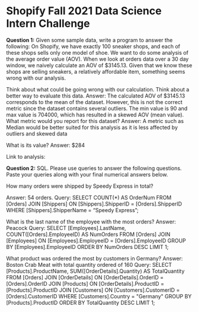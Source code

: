 # Shopify Fall 2021 Data Science Intern Challenge 

**Question 1:** Given some sample data, write a program to answer the following:
On Shopify, we have exactly 100 sneaker shops, and each of these shops sells only one model of shoe. We want to do some analysis of the average order value (AOV). When we look at orders data over a 30 day window, we naively calculate an AOV of $3145.13. Given that we know these shops are selling sneakers, a relatively affordable item, something seems wrong with our analysis. 

Think about what could be going wrong with our calculation. Think about a better way to evaluate this data. 
Answer: The calculated AOV of $3145.13 corresponds to the mean of the dataset.
However, this is not the correct metric since the dataset contains several outliers.
The min value is 90 and max value is 704000, which has resulted in a skewed AOV
(mean value).
What metric would you report for this dataset?
Answer: A metric such as Median would be better suited for this analysis as it is less affected by outliers and skewed data

What is its value?
Answer: $284

Link to analysis: 

**Question 2:** SQL. Please use queries to answer the following questions. Paste your queries along with your final numerical answers below.

How many orders were shipped by Speedy Express in total?

Answer: 54 orders.
Query:
SELECT COUNT(*) AS OrderNum
FROM [Orders]
JOIN [Shippers]
    ON [Shippers].ShipperID = [Orders].ShipperID
WHERE [Shippers].ShipperName = “Speedy Express”;

What is the last name of the employee with the most orders?
Answer: Peacock
Query:
SELECT [Employees].LastName, COUNT([Orders].EmployeeID) AS NumOrders
FROM [Orders]
JOIN [Employees] ON  [Employees].EmployeeID = [Orders].EmployeeID
GROUP BY [Employees].EmployeeID
ORDER BY NumOrders DESC LIMIT 1;


What product was ordered the most by customers in Germany?
Answer: Boston Crab Meat with total quantity ordered of 160
Query:
SELECT [Products].ProductName, SUM([OrderDetails].Quantity) AS TotalQuantity
FROM [Orders]
JOIN [OrderDetails] ON [OrderDetails].OrderID = [Orders].OrderID
JOIN [Products] ON [OrderDetails].ProductID = [Products].ProductID
JOIN [Customers] ON [Customers].CustomerID = [Orders].CustomerID
WHERE [Customers].Country = "Germany"
GROUP BY [Products].ProductID
ORDER BY TotalQuantity DESC
LIMIT 1;
